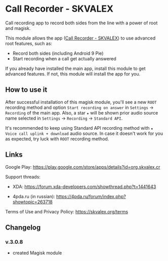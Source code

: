 # Call Recorder - SKVALEX
Call recording app to record both sides from the line with a power of root and magisk.

This module allows the app ([Call Recorder - SKVALEX](https://play.google.com/store/apps/details?id=org.skvalex.cr)) to use advanced root features, such as:
- Record both sides (including Android 9 Pie)
- Start recording when a call get actually answered

If you already have installed the main app, install this module to get advanced features. If not, this module will install the app for you.

## How to use it
After successful installation of this magisk module, you'll see a new `ROOT` recording method and option `Start recording on answer` in `Settings` → `Recording` of the main app. Also, a star `★` will be shown prior audio source name selected in `Settings` → `Recording` → `Standard API`.

It's recommended to keep using Standard API recording method with `★ Voice call uplink + download` audio source. In case it doesn't work for you as expected, try luck with `ROOT` recording method.

## Links
Google Play: https://play.google.com/store/apps/details?id=org.skvalex.cr

Support threads:
* XDA: https://forum.xda-developers.com/showthread.php?t=1441643

* 4pda.ru (in russian): https://4pda.ru/forum/index.php?showtopic=263718

Terms of Use and Privacy Policy: https://skvalex.org/terms

## Changelog
### v.3.0.8
* created Magisk module
